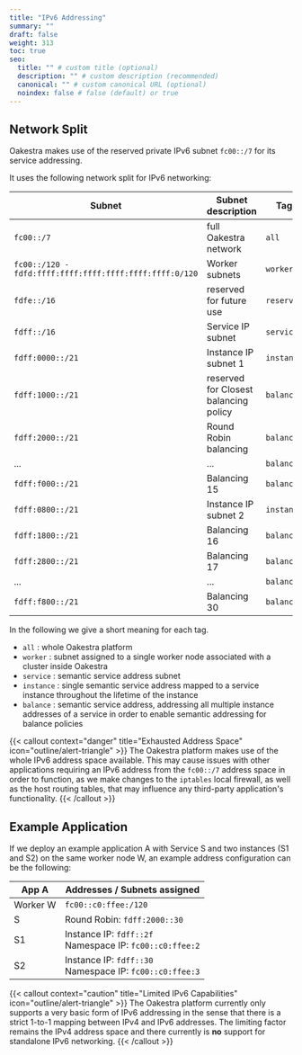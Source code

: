 ```yaml
---
title: "IPv6 Addressing"
summary: ""
draft: false
weight: 313
toc: true
seo:
  title: "" # custom title (optional)
  description: "" # custom description (recommended)
  canonical: "" # custom canonical URL (optional)
  noindex: false # false (default) or true
---
```


## Network Split

Oakestra makes use of the reserved private IPv6 subnet `fc00::/7` for its service addressing.

It uses the following network split for IPv6 networking:

| Subnet                                                  | Subnet description                 | Tag        |
|---------------------------------------------------------|------------------------------------|------------|
| `fc00::/7`                                              | full Oakestra network              | `all`      |
| `fc00::/120 - fdfd:ffff:ffff:ffff:ffff:ffff:ffff:0/120` | Worker subnets                     | `worker`   |
| `fdfe::/16`                                             | reserved for future use            | `reserved` |
| `fdff::/16`                                             | Service IP subnet                  | `service`  |
| `fdff:0000::/21`                                        | Instance IP subnet 1               | `instance` |
| `fdff:1000::/21`                                        | reserved for Closest balancing policy | `balance`  |
| `fdff:2000::/21`                                        | Round Robin balancing              | `balance`  |
| ...                                                     | ...                                | `balance`  |
| `fdff:f000::/21`                                        | Balancing 15                       | `balance`  |
| `fdff:0800::/21`                                        | Instance IP subnet 2               | `instance` |
| `fdff:1800::/21`                                        | Balancing 16                       | `balance`  |
| `fdff:2800::/21`                                        | Balancing 17                       | `balance`  |
| ...                                                     | ...                                | `balance`  |
| `fdff:f800::/21`                                        | Balancing 30                       | `balance`  |

In the following we give a short meaning for each tag.

* `all` : whole Oakestra platform
* `worker` : subnet assigned to a single worker node associated with a cluster inside Oakestra
* `service` : semantic service address subnet
* `instance` : single semantic service address mapped to a service instance throughout the lifetime of the instance
* `balance` : semantic service address, addressing all multiple instance addresses of a service in order to enable
semantic addressing for balance policies

{{< callout context="danger" title="Exhausted Address Space" icon="outline/alert-triangle" >}}
The Oakestra platform makes use of the whole IPv6 address space available.
This may cause issues with other applications requiring an IPv6 address from the `fc00::/7`
address space in order to function, as we make changes to the `iptables` local firewall,
as well as the host routing tables, that may influence any third-party application's functionality.
{{< /callout >}}

## Example Application

If we deploy an example application A with Service S and two instances (S1 and S2) on the same worker node W,
an example address configuration can be the following:

| App A    | Addresses / Subnets assigned                                |
|----------|-------------------------------------------------------------|
| Worker W | `fc00::c0:ffee:/120`                                        |
| S        | Round Robin: `fdff:2000::30`                                |
| S1       | Instance IP: `fdff::2f`<br> Namespace IP: `fc00::c0:ffee:2` |
| S2       | Instance IP: `fdff::30`<br> Namespace IP: `fc00::c0:ffee:3` | 


{{< callout context="caution" title="Limited IPv6 Capabilities" icon="outline/alert-triangle" >}}
The Oakestra platform currently only supports a very basic form of IPv6 addressing in the sense that there is a 
strict 1-to-1 mapping between IPv4 and IPv6 addresses.
The limiting factor remains the IPv4 address space and there currently is **no** support for standalone IPv6 networking.
{{< /callout >}}